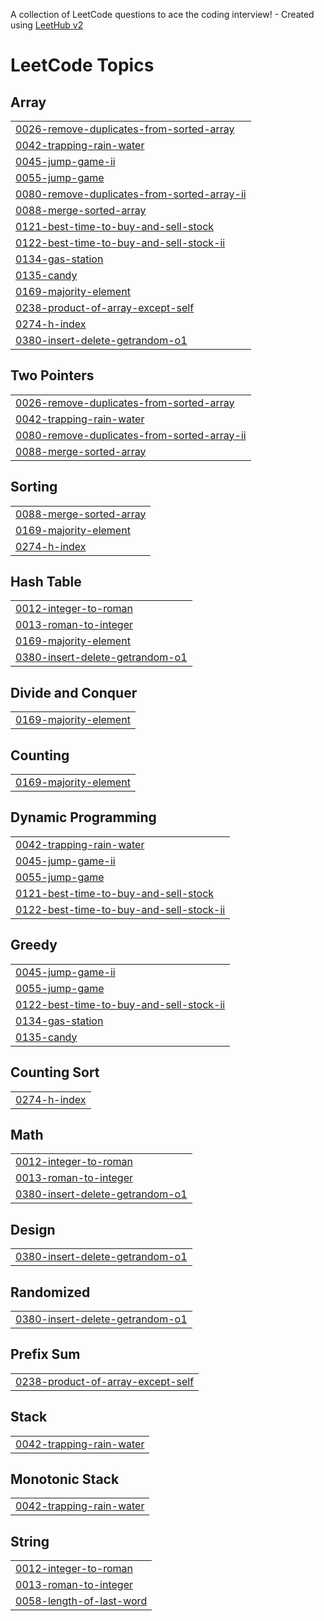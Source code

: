 A collection of LeetCode questions to ace the coding interview! - Created using [LeetHub v2](https://github.com/arunbhardwaj/LeetHub-2.0)
<!---LeetCode Topics Start-->
# LeetCode Topics
## Array
|  |
| ------- |
| [0026-remove-duplicates-from-sorted-array](https://github.com/Ayushshrivastva25/Leetcode/tree/master/0026-remove-duplicates-from-sorted-array) |
| [0042-trapping-rain-water](https://github.com/Ayushshrivastva25/Leetcode/tree/master/0042-trapping-rain-water) |
| [0045-jump-game-ii](https://github.com/Ayushshrivastva25/Leetcode/tree/master/0045-jump-game-ii) |
| [0055-jump-game](https://github.com/Ayushshrivastva25/Leetcode/tree/master/0055-jump-game) |
| [0080-remove-duplicates-from-sorted-array-ii](https://github.com/Ayushshrivastva25/Leetcode/tree/master/0080-remove-duplicates-from-sorted-array-ii) |
| [0088-merge-sorted-array](https://github.com/Ayushshrivastva25/Leetcode/tree/master/0088-merge-sorted-array) |
| [0121-best-time-to-buy-and-sell-stock](https://github.com/Ayushshrivastva25/Leetcode/tree/master/0121-best-time-to-buy-and-sell-stock) |
| [0122-best-time-to-buy-and-sell-stock-ii](https://github.com/Ayushshrivastva25/Leetcode/tree/master/0122-best-time-to-buy-and-sell-stock-ii) |
| [0134-gas-station](https://github.com/Ayushshrivastva25/Leetcode/tree/master/0134-gas-station) |
| [0135-candy](https://github.com/Ayushshrivastva25/Leetcode/tree/master/0135-candy) |
| [0169-majority-element](https://github.com/Ayushshrivastva25/Leetcode/tree/master/0169-majority-element) |
| [0238-product-of-array-except-self](https://github.com/Ayushshrivastva25/Leetcode/tree/master/0238-product-of-array-except-self) |
| [0274-h-index](https://github.com/Ayushshrivastva25/Leetcode/tree/master/0274-h-index) |
| [0380-insert-delete-getrandom-o1](https://github.com/Ayushshrivastva25/Leetcode/tree/master/0380-insert-delete-getrandom-o1) |
## Two Pointers
|  |
| ------- |
| [0026-remove-duplicates-from-sorted-array](https://github.com/Ayushshrivastva25/Leetcode/tree/master/0026-remove-duplicates-from-sorted-array) |
| [0042-trapping-rain-water](https://github.com/Ayushshrivastva25/Leetcode/tree/master/0042-trapping-rain-water) |
| [0080-remove-duplicates-from-sorted-array-ii](https://github.com/Ayushshrivastva25/Leetcode/tree/master/0080-remove-duplicates-from-sorted-array-ii) |
| [0088-merge-sorted-array](https://github.com/Ayushshrivastva25/Leetcode/tree/master/0088-merge-sorted-array) |
## Sorting
|  |
| ------- |
| [0088-merge-sorted-array](https://github.com/Ayushshrivastva25/Leetcode/tree/master/0088-merge-sorted-array) |
| [0169-majority-element](https://github.com/Ayushshrivastva25/Leetcode/tree/master/0169-majority-element) |
| [0274-h-index](https://github.com/Ayushshrivastva25/Leetcode/tree/master/0274-h-index) |
## Hash Table
|  |
| ------- |
| [0012-integer-to-roman](https://github.com/Ayushshrivastva25/Leetcode/tree/master/0012-integer-to-roman) |
| [0013-roman-to-integer](https://github.com/Ayushshrivastva25/Leetcode/tree/master/0013-roman-to-integer) |
| [0169-majority-element](https://github.com/Ayushshrivastva25/Leetcode/tree/master/0169-majority-element) |
| [0380-insert-delete-getrandom-o1](https://github.com/Ayushshrivastva25/Leetcode/tree/master/0380-insert-delete-getrandom-o1) |
## Divide and Conquer
|  |
| ------- |
| [0169-majority-element](https://github.com/Ayushshrivastva25/Leetcode/tree/master/0169-majority-element) |
## Counting
|  |
| ------- |
| [0169-majority-element](https://github.com/Ayushshrivastva25/Leetcode/tree/master/0169-majority-element) |
## Dynamic Programming
|  |
| ------- |
| [0042-trapping-rain-water](https://github.com/Ayushshrivastva25/Leetcode/tree/master/0042-trapping-rain-water) |
| [0045-jump-game-ii](https://github.com/Ayushshrivastva25/Leetcode/tree/master/0045-jump-game-ii) |
| [0055-jump-game](https://github.com/Ayushshrivastva25/Leetcode/tree/master/0055-jump-game) |
| [0121-best-time-to-buy-and-sell-stock](https://github.com/Ayushshrivastva25/Leetcode/tree/master/0121-best-time-to-buy-and-sell-stock) |
| [0122-best-time-to-buy-and-sell-stock-ii](https://github.com/Ayushshrivastva25/Leetcode/tree/master/0122-best-time-to-buy-and-sell-stock-ii) |
## Greedy
|  |
| ------- |
| [0045-jump-game-ii](https://github.com/Ayushshrivastva25/Leetcode/tree/master/0045-jump-game-ii) |
| [0055-jump-game](https://github.com/Ayushshrivastva25/Leetcode/tree/master/0055-jump-game) |
| [0122-best-time-to-buy-and-sell-stock-ii](https://github.com/Ayushshrivastva25/Leetcode/tree/master/0122-best-time-to-buy-and-sell-stock-ii) |
| [0134-gas-station](https://github.com/Ayushshrivastva25/Leetcode/tree/master/0134-gas-station) |
| [0135-candy](https://github.com/Ayushshrivastva25/Leetcode/tree/master/0135-candy) |
## Counting Sort
|  |
| ------- |
| [0274-h-index](https://github.com/Ayushshrivastva25/Leetcode/tree/master/0274-h-index) |
## Math
|  |
| ------- |
| [0012-integer-to-roman](https://github.com/Ayushshrivastva25/Leetcode/tree/master/0012-integer-to-roman) |
| [0013-roman-to-integer](https://github.com/Ayushshrivastva25/Leetcode/tree/master/0013-roman-to-integer) |
| [0380-insert-delete-getrandom-o1](https://github.com/Ayushshrivastva25/Leetcode/tree/master/0380-insert-delete-getrandom-o1) |
## Design
|  |
| ------- |
| [0380-insert-delete-getrandom-o1](https://github.com/Ayushshrivastva25/Leetcode/tree/master/0380-insert-delete-getrandom-o1) |
## Randomized
|  |
| ------- |
| [0380-insert-delete-getrandom-o1](https://github.com/Ayushshrivastva25/Leetcode/tree/master/0380-insert-delete-getrandom-o1) |
## Prefix Sum
|  |
| ------- |
| [0238-product-of-array-except-self](https://github.com/Ayushshrivastva25/Leetcode/tree/master/0238-product-of-array-except-self) |
## Stack
|  |
| ------- |
| [0042-trapping-rain-water](https://github.com/Ayushshrivastva25/Leetcode/tree/master/0042-trapping-rain-water) |
## Monotonic Stack
|  |
| ------- |
| [0042-trapping-rain-water](https://github.com/Ayushshrivastva25/Leetcode/tree/master/0042-trapping-rain-water) |
## String
|  |
| ------- |
| [0012-integer-to-roman](https://github.com/Ayushshrivastva25/Leetcode/tree/master/0012-integer-to-roman) |
| [0013-roman-to-integer](https://github.com/Ayushshrivastva25/Leetcode/tree/master/0013-roman-to-integer) |
| [0058-length-of-last-word](https://github.com/Ayushshrivastva25/Leetcode/tree/master/0058-length-of-last-word) |
<!---LeetCode Topics End-->
